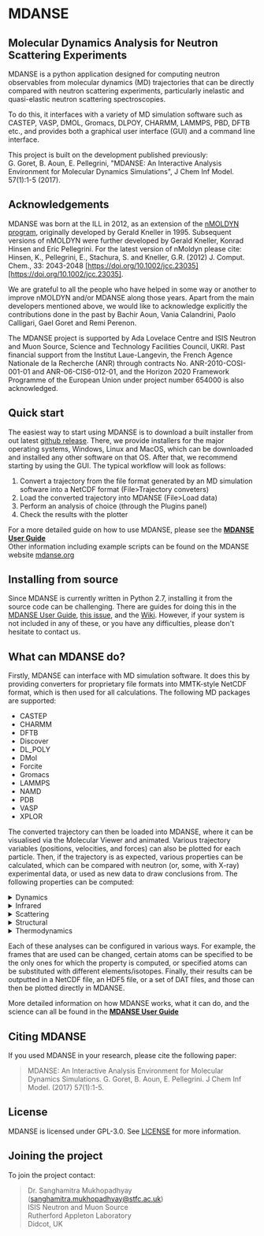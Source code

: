 # MDANSE 

## Molecular Dynamics Analysis for Neutron Scattering Experiments

MDANSE is a python application designed for computing neutron observables from molecular dynamics (MD) trajectories that can 
be directly compared with neutron scattering experiments, particularly inelastic and quasi-elastic neutron scattering 
spectroscopies.

To do this, it interfaces with a variety of MD simulation software such as CASTEP, VASP, DMOL, Gromacs, DLPOY, CHARMM, LAMMPS, PBD, DFTB etc., 
and provides both a graphical user interface (GUI) and a command line interface. 

This project is built on the development published previously: \
G. Goret, B. Aoun, E. Pellegrini, "MDANSE: An Interactive Analysis Environment for Molecular Dynamics Simulations", 
J Chem Inf Model. 57(1):1-5 (2017).

## Acknowledgements

MDANSE was born at the ILL in 2012, as an extension of the [nMOLDYN program](https://github.com/khinsen/nMOLDYN3), originally developed
by Gerald Kneller in 1995. Subsequent versions of nMOLDYN were further developed by Gerald Kneller, Konrad Hinsen and Eric Pellegrini. For the latest version of nMoldyn please cite: \
Hinsen, K., Pellegrini, E., Stachura, S. and Kneller, G.R. (2012)  J. Comput. Chem., 33: 2043-2048 [https://doi.org/10.1002/jcc.23035][https://doi.org/10.1002/jcc.23035]. 

We are grateful to all the people who have helped in some way or another to improve nMOLDYN and/or MDANSE along those years. Apart from the main
developers mentioned above, we would like to acknowledge explicitly the contributions done in the past by Bachir Aoun, Vania Calandrini, Paolo Calligari, Gael Goret and Remi Perenon.

The MDANSE project is supported by Ada Lovelace Centre and ISIS Neutron and Muon Source, Science
and Technology Facilities Council, UKRI. Past financial support from the Institut Laue-Langevin, the
French Agence Nationale de la Recherche (ANR) through contracts No. ANR-2010-COSI-001-01 and
ANR-06-CIS6-012-01, and the Horizon 2020 Framework Programme of the European Union under
project number 654000 is also acknowledged.

## Quick start

The easiest way to start using MDANSE is to download a built installer from out latest [github release](https://github.com/ISISNeutronMuon/MDANSE/releases/).
There, we provide installers for the major operating systems, Windows, Linux and MacOS, which can be downloaded and installed
any other software on that OS. After that, we recommend starting by using the GUI. The typical workflow will look as follows:

1. Convert a trajectory from the file format generated by an MD simulation software into a NetCDF format (File>Trajectory conveters)
2. Load the converted trajectory into MDANSE (File>Load data)
3. Perform an analysis of choice (through the Plugins panel)
4. Check the results with the plotter

For a more detailed guide on how to use MDANSE, please see the **[MDANSE User Guide](https://epubs.stfc.ac.uk/work/51935555)** \
Other information including example scripts can be found on the MDANSE website [mdanse.org](https://mdanse.org/) 

## Installing from source

Since MDANSE is currently written in Python 2.7, installing it from the source code can be challenging. There are guides
for doing this in the [MDANSE User Guide](https://epubs.stfc.ac.uk/work/51935555), 
[this issue](https://github.com/ISISNeutronMuon/MDANSE/issues/8), and the [Wiki](https://github.com/ISISNeutronMuon/MDANSE/wiki).
However, if your system is not included in any of these, or you have any difficulties, please don't hesitate to contact us.

## What can MDANSE do?

Firstly, MDANSE can interface with MD simulation software. It does this by providing converters for proprietary file formats
into MMTK-style NetCDF format, which is then used for all calculations. The following MD packages are supported:

- CASTEP
- CHARMM
- DFTB 
- Discover 
- DL_POLY 
- DMol 
- Forcite
- Gromacs
- LAMMPS
- NAMD
- PDB
- VASP
- XPLOR

The converted trajectory can then be loaded into MDANSE, where it can be visualised via the Molecular Viewer and animated.
Various trajectory variables (positions, velocities, and forces) can also be plotted for each particle. Then, if the 
trajectory is as expected, various properties can be calculated, which can be compared with neutron (or, some, with X-ray)
experimental data, or used as new data to draw conclusions from. The following properties can be computed:

<details><summary>Dynamics</summary><ul>
<li>Angular correlation</li>
<li>Density of states</li>
<li>Mean Square Displacement</li>
<li>Order parameter</li>
<li>Position Autocorrelation Function</li>
<li>Velocity Autocorrelation Function</li>
</ul></details>

<details><summary>Infrared</summary><ul>
<li>Dipole Autocorrelation Function</li>
</ul></details>

<details><summary>Scattering</summary><ul>
<li>Current correlation function</li>
<li>Dynamic Coherent Structure Factor</li>
<li>Dynamic Incoherent Structure Factor</li>
<li>Elastic Incoherent Structure Factor</li>
<li>Gaussian Dynamic Incoherent Structure Factor</li>
<li>Neutron Dynamic Total Structure Factor</li>
</ul></details>

<details><summary>Structural</summary><ul>
<li>Area Per Molecule</li>
<li>Coordination Number</li>
<li>Density Profile</li>
<li>Eccentricity</li>
<li>Molecular Trace</li>
<li>Pair Distribution Function</li>
<li>Root Mean Square Deviation</li>
<li>Root Mean Square Fluctuation</li>
<li>Radius of Gyration</li>
<li>Solvent Accessible Surface</li>
<li>Spatial Density</li>
<li>Static Structure Factor</li>
<li>Voronoi</li>
<li>X-Ray Static Structure Factor</li>
</ul></details>

<details><summary>Thermodynamics</summary><ul>
<li>Density</li>
<li>Temperature</li>
</ul></details>

Each of these analyses can be configured in various ways. For example, the frames that are used can be changed, certain
atoms can be specified to be the only ones for which the property is computed, or specified atoms can be substituted with
different elements/isotopes. Finally, their results can be outputted in a NetCDF file, an HDF5 file, or a set of DAT 
files, and those can then be plotted directly in MDANSE.

More detailed information on how MDANSE works, what it can do, and the science can all be found in the 
**[MDANSE User Guide](https://epubs.stfc.ac.uk/work/51935555)**

## Citing MDANSE

If you used MDANSE in your research, please cite the following paper:

>MDANSE: An Interactive Analysis Environment for Molecular Dynamics Simulations.
G. Goret, B. Aoun, E. Pellegrini. J Chem Inf Model. (2017) 57(1):1-5.

## License

MDANSE is licensed under GPL-3.0. See [LICENSE](https://github.com/ISISNeutronMuon/MDANSE/blob/develop/LICENSE) for more 
information.

## Joining the project

To join the project contact:

>Dr. Sanghamitra Mukhopadhyay (sanghamitra.mukhopadhyay@stfc.ac.uk) \
ISIS Neutron and Muon Source \
Rutherford Appleton Laboratory \
Didcot, UK


[https://doi.org/10.1002/jcc.23035]: https://doi.org/10.1002/jcc.23035